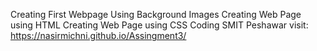 Creating First Webpage
Using Background Images
Creating Web Page using HTML
Creating Web Page using CSS
Coding 
SMIT Peshawar
visit: https://nasirmichni.github.io/Assingment3/
